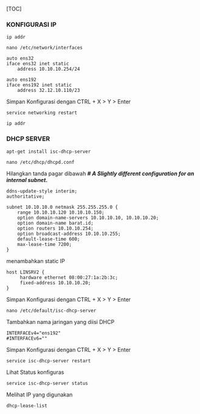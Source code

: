 [TOC]

### KONFIGURASI IP

```plaintext
ip addr
```

```plaintext
nano /etc/network/interfaces
```

```plaintext
auto ens32 
iface ens32 inet static 
    address 10.10.10.254/24

auto ens192
iface ens192 inet static 
    address 32.12.10.110/23
```

Simpan Konfigurasi dengan CTRL + X > Y > Enter

```plaintext
service networking restart
```

```plaintext
ip addr
```

### DHCP SERVER

```plaintext
apt-get install isc-dhcp-server
```

```plaintext
nano /etc/dhcp/dhcpd.conf
```

Hilangkan tanda pagar dibawah _**\# A Slightly different configuration for an internal subnet.**_ 

```plaintext
ddns-update-style interim;
authoritative;

subnet 10.10.10.0 netmask 255.255.255.0 {
    range 10.10.10.120 10.10.10.150;
    option domain-name-servers 10.10.10.10, 10.10.10.20;
    option domain-name barat.id;
    option routers 10.10.10.254;
    option broadcast-address 10.10.10.255;
    default-lease-time 600;
    max-lease-time 7200;
}
```

menambahkan static IP 

```plaintext
host LINSRV2 {
     hardware ethernet 08:00:27:1a:2b:3c;
     fixed-address 10.10.10.20;
}
```

Simpan Konfigurasi dengan CTRL + X > Y > Enter

```plaintext
nano /etc/default/isc-dhcp-server
```

Tambahkan nama jaringan yang diisi DHCP 

```plaintext
INTERFACEv4="ens192"
#INTERFACEv6=""
```

Simpan Konfigurasi dengan CTRL + X > Y > Enter

```plaintext
service isc-dhcp-server restart
```

Lihat Status konfiguras

```plaintext
service isc-dhcp-server status
```

Melihat IP yang digunakan 

```plaintext
dhcp-lease-list
```
